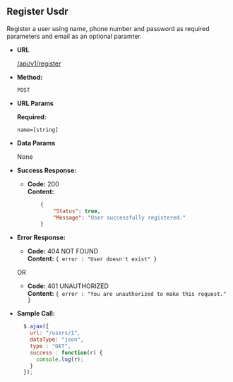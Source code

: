 **Register Usdr**
----
  Register a user using name, phone number and password as required parameters and email as an optional paramter.

* **URL**

  <a href="">/api/v1/register</a>

* **Method:**

  `POST`
  
*  **URL Params**

   **Required:**
 
   `name=[string]`

* **Data Params**

  None

* **Success Response:**

  * **Code:** 200 <br />
    **Content:** 
    ```json 
        {
            "Status": true,
            "Message": "User successfully registered." 
        }
    ```
 
* **Error Response:**

  * **Code:** 404 NOT FOUND <br />
    **Content:** `{ error : "User doesn't exist" }`

  OR

  * **Code:** 401 UNAUTHORIZED <br />
    **Content:** `{ error : "You are unauthorized to make this request." }`

* **Sample Call:**

  ```javascript
    $.ajax({
      url: "/users/1",
      dataType: "json",
      type : "GET",
      success : function(r) {
        console.log(r);
      }
    });
  ```